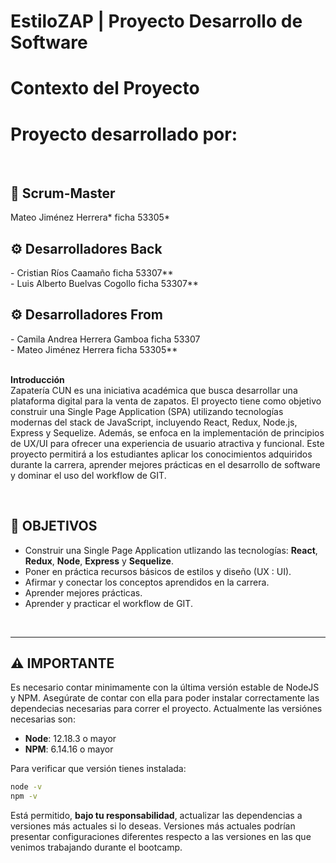

# **EstiloZAP** | Proyecto Desarrollo de Software 
# **Contexto del Proyecto**
        
# **Proyecto desarrollado por:**
<br/>
 <h2> 💼 Scrum-Master </h2>
 Mateo Jiménez Herrera* ficha 53305*
<br/>
 <h2> ⚙️ Desarrolladores Back </h2>
 - Cristian Ríos Caamaño ficha 53307** 
<br/>
- Luis Alberto Buelvas Cogollo  ficha 53307** 
<br/>


<h2> ⚙️ Desarrolladores From </h2>
- Camila Andrea Herrera Gamboa ficha 53307
<br/>
- Mateo Jiménez Herrera ficha 53305**
<br/>
<br/>

**Introducción**
<br/>
Zapatería CUN es una iniciativa académica que busca desarrollar una plataforma digital para la venta de zapatos. El proyecto tiene como objetivo construir una Single Page Application (SPA) utilizando tecnologías modernas del stack de JavaScript, incluyendo React, Redux, Node.js, Express y Sequelize. Además, se enfoca en la implementación de principios de UX/UI para ofrecer una experiencia de usuario atractiva y funcional. Este proyecto permitirá a los estudiantes aplicar los conocimientos adquiridos durante la carrera, aprender mejores prácticas en el desarrollo de software y dominar el uso del workflow de GIT.

<br />

## **📌 OBJETIVOS**

-  Construir una Single Page Application utlizando las tecnologías: **React**, **Redux**, **Node**, **Express** y **Sequelize**.
-  Poner en práctica recursos básicos de estilos y diseño (UX : UI).
-  Afirmar y conectar los conceptos aprendidos en la carrera.
-  Aprender mejores prácticas.
-  Aprender y practicar el workflow de GIT.


<br />


---

## **⚠️ IMPORTANTE**

Es necesario contar minimamente con la última versión estable de NodeJS y NPM. Asegúrate de contar con ella para poder instalar correctamente las dependecias necesarias para correr el proyecto. Actualmente las versiónes necesarias son:

-  **Node**: 12.18.3 o mayor
-  **NPM**: 6.14.16 o mayor

Para verificar que versión tienes instalada:

```bash
node -v
npm -v
```



Está permitido, **bajo tu responsabilidad**, actualizar las dependencias a versiones más actuales si lo deseas. Versiones más actuales podrían presentar configuraciones diferentes respecto a las versiones en las que venimos trabajando durante el bootcamp.


<br />

